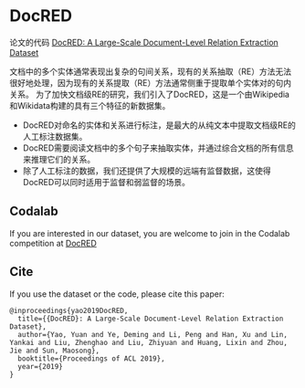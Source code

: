 # DocRED
论文的代码 [DocRED: A Large-Scale Document-Level Relation Extraction Dataset](https://arxiv.org/abs/1906.06127v3)


文档中的多个实体通常表现出复杂的句间关系，现有的关系抽取（RE）方法无法很好地处理，因为现有的关系提取（RE）方法通常侧重于提取单个实体对的句内关系。
为了加快文档级RE的研究，我们引入了DocRED，这是一个由Wikipedia和Wikidata构建的具有三个特征的新数据集。

+ DocRED对命名的实体和关系进行标注，是最大的从纯文本中提取文档级RE的人工标注数据集。
+ DocRED需要阅读文档中的多个句子来抽取实体，并通过综合文档的所有信息来推理它们的关系。
+ 除了人工标注的数据，我们还提供了大规模的远端有监督数据，这使得DocRED可以同时适用于监督和弱监督的场景。


## Codalab
If you are interested in our dataset, you are welcome to join in the Codalab competition at [DocRED](https://competitions.codalab.org/competitions/20717)


## Cite
If you use the dataset or the code, please cite this paper:
```
@inproceedings{yao2019DocRED,
  title={{DocRED}: A Large-Scale Document-Level Relation Extraction Dataset},
  author={Yao, Yuan and Ye, Deming and Li, Peng and Han, Xu and Lin, Yankai and Liu, Zhenghao and Liu, Zhiyuan and Huang, Lixin and Zhou, Jie and Sun, Maosong},
  booktitle={Proceedings of ACL 2019},
  year={2019}
}
```
